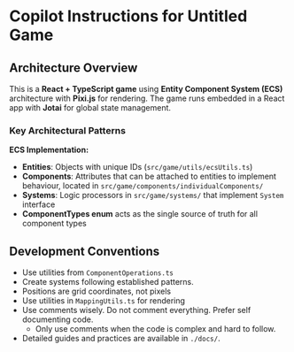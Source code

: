 # Copilot Instructions for Untitled Game

## Architecture Overview

This is a **React + TypeScript game** using **Entity Component System (ECS)** architecture with **Pixi.js** for rendering. The game runs embedded in a React app with **Jotai** for global state management.

### Key Architectural Patterns

**ECS Implementation:**

- **Entities**: Objects with unique IDs (`src/game/utils/ecsUtils.ts`)
- **Components**: Attributes that can be attached to entities to implement behaviour, located in `src/game/components/individualComponents/`
- **Systems**: Logic processors in `src/game/systems/` that implement `System` interface
- **ComponentTypes enum** acts as the single source of truth for all component types

## Development Conventions

- Use utilities from `ComponentOperations.ts`
- Create systems following established patterns.
- Positions are grid coordinates, not pixels
- Use utilities in `MappingUtils.ts` for rendering
- Use comments wisely. Do not comment everything. Prefer self documenting code.
  - Only use comments when the code is complex and hard to follow.
- Detailed guides and practices are available in `./docs/`.
